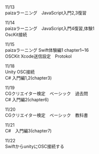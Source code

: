 11/13<br>
paizaラーニング　JavaScript入門2,3復習 <br>

11/14<br>
paizaラーニング　JavaScript入門4復習,体験1<br>
OscKit接続

11/15<br>
paizaラーニング Swift体験編1 chapter1~16<br>
OSCKit Xcode送信設定　Protokol<br>

11/18<br>
Unity OSC接続<br>
C# 入門編1,2(chapter3)<br>

11/19<br>
CGクリエイター検定　ベーシック　過去問<br>
C# 入門編2(chapter6)<br>

11/20<br>
CGクリエイター検定　ベーシック　教科書<br>

11/21<br>
C#　入門編3(chapter7)<br>

11/22<br>
SwiftからunityにOSC接続する<br>

